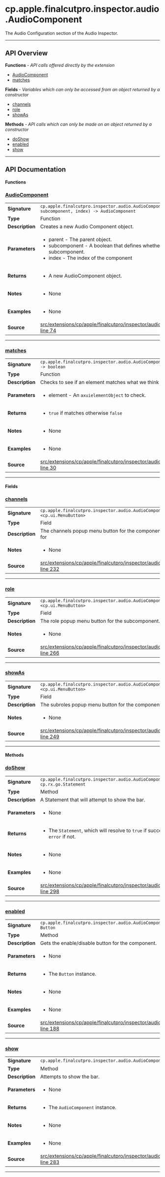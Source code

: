 # cp.apple.finalcutpro.inspector.audio.AudioComponent

The Audio Configuration section of the Audio Inspector.

---

## API Overview
**Functions** - _API calls offered directly by the extension_
 * [AudioComponent](#audiocomponent)
 * [matches](#matches)

**Fields** - _Variables which can only be accessed from an object returned by a constructor_
 * [channels](#channels)
 * [role](#role)
 * [showAs](#showas)

**Methods** - _API calls which can only be made on an object returned by a constructor_
 * [doShow](#doshow)
 * [enabled](#enabled)
 * [show](#show)


---

## API Documentation

#### Functions


### [AudioComponent](#audiocomponent)

|                                             |                                                                                     |
| --------------------------------------------|-------------------------------------------------------------------------------------|
| **Signature**                               | `cp.apple.finalcutpro.inspector.audio.AudioComponent(parent, subcomponent, index) -> AudioComponent`                                                                    |
| **Type**                                    | Function                                                                     |
| **Description**                             | Creates a new Audio Component object.                                                                     |
| **Parameters**                              | <ul><li>parent - The parent object.</li><li>subcomponent - A boolean that defines whether or not this is a subcomponent.</li><li>index - The index of the component</li></ul> |
| **Returns**                                 | <ul><li>A new AudioComponent object.</li></ul>          |
| **Notes**                                   | <ul><li>None</li></ul> |
| **Examples**                                | <ul><li>None</li></ul> |
| **Source**                                  | [src/extensions/cp/apple/finalcutpro/inspector/audio/AudioComponent.lua line 74](https://github.com/CommandPost/CommandPost/blob/develop/src/extensions/cp/apple/finalcutpro/inspector/audio/AudioComponent.lua#L74) |

---


### [matches](#matches)

|                                             |                                                                                     |
| --------------------------------------------|-------------------------------------------------------------------------------------|
| **Signature**                               | `cp.apple.finalcutpro.inspector.audio.AudioComponent.matches(element) -> boolean`                                                                    |
| **Type**                                    | Function                                                                     |
| **Description**                             | Checks to see if an element matches what we think it should be.                                                                     |
| **Parameters**                              | <ul><li>element - An `axuielementObject` to check.</li></ul> |
| **Returns**                                 | <ul><li>`true` if matches otherwise `false`</li></ul>          |
| **Notes**                                   | <ul><li>None</li></ul> |
| **Examples**                                | <ul><li>None</li></ul> |
| **Source**                                  | [src/extensions/cp/apple/finalcutpro/inspector/audio/AudioComponent.lua line 30](https://github.com/CommandPost/CommandPost/blob/develop/src/extensions/cp/apple/finalcutpro/inspector/audio/AudioComponent.lua#L30) |

---

#### Fields


### [channels](#channels)

|                                             |                                                                                     |
| --------------------------------------------|-------------------------------------------------------------------------------------|
| **Signature**                               | `cp.apple.finalcutpro.inspector.audio.AudioComponent.channels <cp.ui.MenuButton>`                                                                    |
| **Type**                                    | Field                                                                     |
| **Description**                             | The channels popup menu button for the component. This only present for                                                                     |
| **Notes**                                   | <ul><li>None</li></ul> |
| **Source**                                  | [src/extensions/cp/apple/finalcutpro/inspector/audio/AudioComponent.lua line 232](https://github.com/CommandPost/CommandPost/blob/develop/src/extensions/cp/apple/finalcutpro/inspector/audio/AudioComponent.lua#L232) |

---


### [role](#role)

|                                             |                                                                                     |
| --------------------------------------------|-------------------------------------------------------------------------------------|
| **Signature**                               | `cp.apple.finalcutpro.inspector.audio.AudioComponent.role <cp.ui.MenuButton>`                                                                    |
| **Type**                                    | Field                                                                     |
| **Description**                             | The role popup menu button for the subcomponent. Only present for                                                                     |
| **Notes**                                   | <ul><li>None</li></ul> |
| **Source**                                  | [src/extensions/cp/apple/finalcutpro/inspector/audio/AudioComponent.lua line 266](https://github.com/CommandPost/CommandPost/blob/develop/src/extensions/cp/apple/finalcutpro/inspector/audio/AudioComponent.lua#L266) |

---


### [showAs](#showas)

|                                             |                                                                                     |
| --------------------------------------------|-------------------------------------------------------------------------------------|
| **Signature**                               | `cp.apple.finalcutpro.inspector.audio.AudioComponent.showAs <cp.ui.MenuButton>`                                                                    |
| **Type**                                    | Field                                                                     |
| **Description**                             | The subroles popup menu button for the component. Only present for                                                                     |
| **Notes**                                   | <ul><li>None</li></ul> |
| **Source**                                  | [src/extensions/cp/apple/finalcutpro/inspector/audio/AudioComponent.lua line 249](https://github.com/CommandPost/CommandPost/blob/develop/src/extensions/cp/apple/finalcutpro/inspector/audio/AudioComponent.lua#L249) |

---

#### Methods


### [doShow](#doshow)

|                                             |                                                                                     |
| --------------------------------------------|-------------------------------------------------------------------------------------|
| **Signature**                               | `cp.apple.finalcutpro.inspector.audio.AudioComponent:doShow() -> cp.rx.go.Statement`                                                                    |
| **Type**                                    | Method                                                                     |
| **Description**                             | A Statement that will attempt to show the bar.                                                                     |
| **Parameters**                              | <ul><li>None</li></ul> |
| **Returns**                                 | <ul><li>The `Statement`, which will resolve to `true` if successful, or send an `error` if not.</li></ul>          |
| **Notes**                                   | <ul><li>None</li></ul> |
| **Examples**                                | <ul><li>None</li></ul> |
| **Source**                                  | [src/extensions/cp/apple/finalcutpro/inspector/audio/AudioComponent.lua line 298](https://github.com/CommandPost/CommandPost/blob/develop/src/extensions/cp/apple/finalcutpro/inspector/audio/AudioComponent.lua#L298) |

---


### [enabled](#enabled)

|                                             |                                                                                     |
| --------------------------------------------|-------------------------------------------------------------------------------------|
| **Signature**                               | `cp.apple.finalcutpro.inspector.audio.AudioComponent:enabled() -> Button`                                                                    |
| **Type**                                    | Method                                                                     |
| **Description**                             | Gets the enable/disable button for the component.                                                                     |
| **Parameters**                              | <ul><li>None</li></ul> |
| **Returns**                                 | <ul><li>The `Button` instance.</li></ul>          |
| **Notes**                                   | <ul><li>None</li></ul> |
| **Examples**                                | <ul><li>None</li></ul> |
| **Source**                                  | [src/extensions/cp/apple/finalcutpro/inspector/audio/AudioComponent.lua line 188](https://github.com/CommandPost/CommandPost/blob/develop/src/extensions/cp/apple/finalcutpro/inspector/audio/AudioComponent.lua#L188) |

---


### [show](#show)

|                                             |                                                                                     |
| --------------------------------------------|-------------------------------------------------------------------------------------|
| **Signature**                               | `cp.apple.finalcutpro.inspector.audio.AudioComponent:show() -> self`                                                                    |
| **Type**                                    | Method                                                                     |
| **Description**                             | Attempts to show the bar.                                                                     |
| **Parameters**                              | <ul><li>None</li></ul> |
| **Returns**                                 | <ul><li>The `AudioComponent` instance.</li></ul>          |
| **Notes**                                   | <ul><li>None</li></ul> |
| **Examples**                                | <ul><li>None</li></ul> |
| **Source**                                  | [src/extensions/cp/apple/finalcutpro/inspector/audio/AudioComponent.lua line 283](https://github.com/CommandPost/CommandPost/blob/develop/src/extensions/cp/apple/finalcutpro/inspector/audio/AudioComponent.lua#L283) |

---

